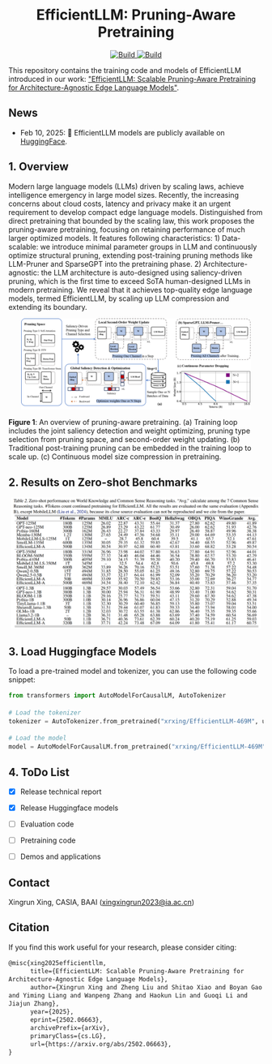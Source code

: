 <h1 align="center">EfficientLLM: Pruning-Aware Pretraining</h1>


<p align="center">
    <a href="https://arxiv.org/abs/2502.06663">
            <img alt="Build" src="https://img.shields.io/badge/arXiv%20paper-2502.06663-b31b1b.svg">
    </a>
    <a href="https://huggingface.co/collections/xrxing/efficientllm-pruning-aware-pretraining-67a8ecc6a49580b647a6184f">
        <img alt="Build" src="https://img.shields.io/badge/HF%20Model-🤗-yellow">
    </a>
</p>

This repository contains the training code and models of EfficientLLM introduced in our work: ["EfficientLLM: Scalable Pruning-Aware Pretraining for Architecture-Agnostic Edge Language Models"](https://arxiv.org/abs/2502.06663).

## News
- Feb 10, 2025: 🚀 EfficientLLM models are publicly available on [HuggingFace](https://huggingface.co/collections/xrxing/efficientllm-pruning-aware-pretraining-67a8ecc6a49580b647a6184f).


## 1. Overview

Modern large language models (LLMs) driven by scaling laws, achieve intelligence emergency in large model sizes. Recently, the increasing concerns about cloud costs, latency and privacy make it an urgent requirement to develop compact edge language models. Distinguished from direct pretraining that bounded by the scaling law, this work proposes the pruning-aware pretraining, focusing on retaining performance of much larger optimized models. It features following characteristics: 1) Data-scalable: we introduce minimal parameter groups in LLM and continuously optimize structural pruning, extending post-training pruning methods like LLM-Pruner and SparseGPT into the pretraining phase. 2) Architecture-agnostic: the LLM architecture is auto-designed using saliency-driven pruning, which is the first time to exceed SoTA human-designed LLMs in modern pretraining. We reveal that it achieves top-quality edge language models, termed EfficientLLM, by scaling up LLM compression and extending its boundary.

<div align=center>
<img width=90% src="https://github.com/Xingrun-Xing2/EfficientLLM/blob/main/imgs/fig2.png"/>
</div>

**Figure 1**: An overview of pruning-aware pretraining. (a) Training loop includes the joint saliency detection and weight optimizing, pruning type selection from pruning space, and second-order weight updating. (b) Traditional post-training pruning can be embedded in the training loop to scale up. (c) Continuous model size compression in pretraining.

## 2. Results on Zero-shot Benchmarks

<div align=center>
<img width=98% src="https://github.com/Xingrun-Xing2/EfficientLLM/blob/main/imgs/table2.PNG"/>
</div>

## 3. Load Huggingface Models

To load a pre-trained model and tokenizer, you can use the following code snippet:

```python
from transformers import AutoModelForCausalLM, AutoTokenizer

# Load the tokenizer
tokenizer = AutoTokenizer.from_pretrained("xrxing/EfficientLLM-469M", use_fast=False)

# Load the model
model = AutoModelForCausalLM.from_pretrained("xrxing/EfficientLLM-469M", trust_remote_code=True, attn_implementation="flash_attention_2")
```

## 4. ToDo List

- [x] Release technical report
- [x] Release Huggingface models
- [ ] Evaluation code
- [ ] Pretraining code
- [ ] Demos and applications


## Contact

Xingrun Xing, CASIA, BAAI (xingxingrun2023@ia.ac.cn)

## Citation
If you find this work useful for your research, please consider citing:
```
@misc{xing2025efficientllm,
      title={EfficientLLM: Scalable Pruning-Aware Pretraining for Architecture-Agnostic Edge Language Models}, 
      author={Xingrun Xing and Zheng Liu and Shitao Xiao and Boyan Gao and Yiming Liang and Wanpeng Zhang and Haokun Lin and Guoqi Li and Jiajun Zhang},
      year={2025},
      eprint={2502.06663},
      archivePrefix={arXiv},
      primaryClass={cs.LG},
      url={https://arxiv.org/abs/2502.06663}, 
}
```


